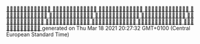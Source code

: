 [💜💜💜💜💜💜💜💜💙💜💙💜💙
💜💙💜💙💙💙💜💜💙💙💜💙💜
💙💙💙💙💙💜💜💙💙💜💜💜💙
💙💙💙💜💙💙💙💙💜💜💙💙💜
💜💜💜💙💙💙💙💙💜💜💙💜💜
💙💜💙💙💙💜💜💜💙💙💜💜💜
💜💜💜💜💙💜💙💙💜💜💙💙💜
💙💙💙💙💙💙💜💙💙💙💜💜💙
💙💜💜💙💜💜💜💙💜💙💜💜💜
💜💜💙💜💙💜💙💜💙💜💜💙💙
💜💜💜💜💙💜💙💜💜💙💜💜💜
💜💙💜💙💙💙💜💜💙💙💙💙💙
💙💙💙💜💙💜💙💙💜💙💙💜💙
](https://naotohieda.com)
generated on Thu Mar 18 2021 20:27:32 GMT+0100 (Central European Standard Time)
